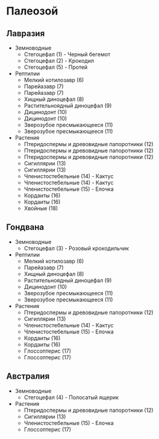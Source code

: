 # Палеозой

## Лавразия

*   Земноводные
    *   Стегоцефал (1) - Черный бегемот
    *   Стегоцефал (2) - Крокодил
    *   Стегоцефал (5) - Протей
*   Рептилии
    *   Мелкий котилозавр (6)
    *   Парейазавр (7)
    *   Парейазавр (7)
    *   Хищный диноцефал (8)
    *   Растительноядный диноцефал (9)
    *   Дицинодонт (10)
    *   Дицинодонт (10)
    *   Зверозубое пресмыкающееся (11)
    *   Зверозубое пресмыкающееся (11)
*   Растения
    *   Птеридоспермы и древовидные папоротники (12)
    *   Птеридоспермы и древовидные папоротники (12)
    *   Птеридоспермы и древовидные папоротники (12)
    *   Сигиллярии (13)
    *   Сигиллярии (13)
    *   Членистостебельные (14) - Кактус
    *   Членистостебельные (14) - Кактус
    *   Членистостебельные (15) - Елочка
    *   Кордаиты (16)
    *   Кордаиты (16)
    *   Хвойные (18)

## Гондвана

*   Земноводные
    *   Стегоцефал (3) - Розовый крокодильчик
*   Рептилии
    *   Мелкий котилозавр (6)
    *   Парейазавр (7)
    *   Хищный диноцефал (8)
    *   Растительноядный диноцефал (9)
    *   Дицинодонт (10)
    *   Зверозубое пресмыкающееся (11)
    *   Зверозубое пресмыкающееся (11)
*   Растения
    *   Птеридоспермы и древовидные папоротники (12)
    *   Сигиллярии (13)
    *   Членистостебельные (14) - Кактус
    *   Членистостебельные (15) - Елочка
    *   Кордаиты (16)
    *   Кордаиты (16)
    *   Глоссоптерис (17)
    *   Глоссоптерис (17)

## Австралия

*   Земноводные
    *   Стегоцефал (4) - Полосатый ящерик
*   Растения
    *   Птеридоспермы и древовидные папоротники (12)
    *   Сигиллярии (13)
    *   Членистостебельные (15) - Елочка
    *   Глоссоптерис (17)

